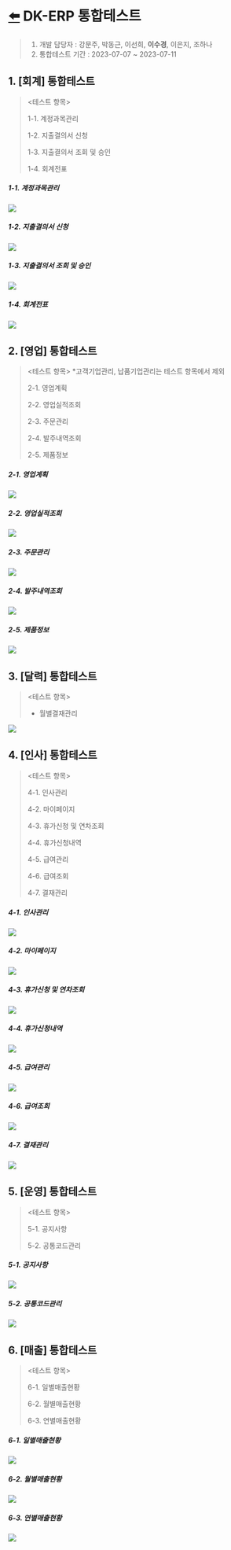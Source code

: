 # [⬅️](../README.md) DK-ERP 통합테스트

> 1. 개발 담당자 : 강문주, 박동근, 이선희, **이수경**, 이은지, 조하나
> 1. 통합테스트 기간 : 2023-07-07 ~ 2023-07-11





## 1. [회계] 통합테스트

> <테스트 항목>
>
>   1-1. 계정과목관리
>
>   1-2. 지출결의서 신청
>
>   1-3. 지출결의서 조회 및 승인
>
>   1-4. 회계전표



##### 1-1. 계정과목관리

<div style="text-align: left;">
 <img src="test.assets/이은지_계정과목관리.png">
</div>

##### 1-2. 지출결의서 신청

<div style="text-align: left;">
 <img src="test.assets/조하나_지출결의서신청.png">
</div>

##### 1-3. 지출결의서 조회 및 승인

<div style="text-align: left;">
 <img src="test.assets/조하나_지출결의서조회승인.png">
</div>

##### 1-4. 회계전표

<div style="text-align: left;">
 <img src="test.assets/이은지_회계전표.png">
</div>





## 2. [영업] 통합테스트

> <테스트 항목>
> *고객기업관리, 납품기업관리는 테스트 항목에서 제외
>
>   2-1. 영업계획
>
>   2-2. 영업실적조회
>
>   2-3. 주문관리
>
>   2-4. 발주내역조회
>
>   2-5. 제품정보



##### 2-1. 영업계획

<div style="text-align: left;">
 <img src="test.assets/이수경_영업계획.png">
</div>

##### 2-2. 영업실적조회

<div style="text-align: left;">
 <img src="test.assets/이수경_영업실적.png">
</div>

##### 2-3. 주문관리

<div style="text-align: left;">
 <img src="test.assets/이수경_주문관리.png">
</div>

##### 2-4. 발주내역조회

<div style="text-align: left;">
 <img src="test.assets/이선희_발주등록.png">
</div>

##### 2-5. 제품정보

<div style="text-align: left;">
 <img src="test.assets/박동근_제품정보.png">
</div>





## 3. [달력] 통합테스트

> <테스트 항목>
>
> - 월별결재관리

<div style="text-align: left;">
 <img src="test.assets/강문주_월별결재-169025478765615.png">
</div>





## 4. [인사] 통합테스트

> <테스트 항목>
>
> 4-1. 인사관리
>
> 4-2. 마이페이지
>
> 4-3. 휴가신청 및 연차조회
>
> 4-4. 휴가신청내역
>
> 4-5. 급여관리
>
> 4-6. 급여조회
>
> 4-7. 결재관리



##### 4-1. 인사관리

<div style="text-align: left;">
 <img src="test.assets/이은지_인사관리.png">
</div>

##### 4-2. 마이페이지

<div style="text-align: left;">
 <img src="test.assets/조하나_마이페이지.png">
</div>

##### 4-3. 휴가신청 및 연차조회

<div style="text-align: left;">
 <img src="test.assets/이선희_휴가신청.png">
</div>

##### 4-4. 휴가신청내역

<div style="text-align: left;">
 <img src="test.assets/이선희_휴가신청내역.png">
</div>

##### 4-5. 급여관리

<div style="text-align: left;">
 <img src="test.assets/이선희_급여관리.png">
</div>

##### 4-6. 급여조회

<div style="text-align: left;">
 <img src="test.assets/이선희_급여조회.png">
</div>

##### 4-7. 결재관리

<div style="text-align: left;">
 <img src="test.assets/강문주_결재관리.png">
</div>





## 5. [운영] 통합테스트

> <테스트 항목>
>
>   5-1. 공지사항
>
>   5-2. 공통코드관리



##### 5-1. 공지사항

<div style="text-align: left;">
 <img src="test.assets/강문주_공지사항-16902528836813.png">
</div>

##### 5-2. 공통코드관리

<div style="text-align: left;">
 <img src="test.assets/강문주_공통코드.png">
</div>





## 6. [매출] 통합테스트

> <테스트 항목>
>
> 6-1. 일별매출현황
>
> 6-2. 월별매출현황
>
> 6-3. 연별매출현황



##### 6-1. 일별매출현황

<div style="text-align: left;">
 <img src="test.assets/박동근_일별매출조회.png">
</div>

##### 6-2. 월별매출현황

<div style="text-align: left;">
 <img src="test.assets/박동근_월별매출조회.png">
</div>

##### 6-3. 연별매출현황

<div style="text-align: left;">
 <img src="test.assets/박동근_연별매출조회.png">
</div>



